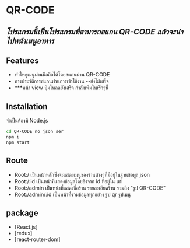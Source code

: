 # QR-CODE
## _โปรแกรมนี้เป็นโปรแกรมที่สามารถสแกน QR-CODE แล้วจะนำไปหน้าเมนูอาหาร_

## Features

- ทำใหดูเมนูผ่านมือถือได้โดยสแกนผ่าน QR-CODE 
- การประวัติการสแกนผ่านการเข้าใช้งาน  --ยังไม่เสร็จ
- ***หน้า view ปุ่มโหลดยังเสร็จ กำลังเพิ่มในเร็วๆนี้
## Installation

จำเป็นต้องมี  Node.js

```sh
cd QR-CODE no json ser
npm i
npm start
```

## Route

- <Home> Root:/
เป็นหน้าหลักซึ่งจะแสดงเมนูของร้านต่างๆที่มีอยู่ในฐานข้อมูล json
- <Monitor>  Root:/:id
เป็นหน้าที่แสดงข้อมูลโดยอิงจาก id ที่อยู่ใน url
- <Admin> Root:/admin
เป็นหน้าที่แสดงชื่อร้าน รายละเอียดร้าน รวมถึง "รูป QR-CODE"
- <View> Root:/admin/:id
เป็นหน้าที่รวมข้อมูลทุกอย่าง รูป qr รูปเมนู
 


## package



- [React.js]
- [redux] 
- [react-router-dom] 




